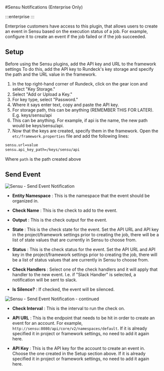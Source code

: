 #Sensu Notifications (Enterprise Only)

:::enterprise
:::

Enterprise customers have access to this plugin, that allows users to create an event in Sensu based on the execution status of a job. For example, configure it to create an event if the job failed or if the job succeeded.

## Setup

Before using the Sensu plugins, add the API key and URL to the framework settings To do this, add the API key to Rundeck's key storage and specify the path and the URL value in the framework.

1. In the top right-hand corner of Rundeck, click on the gear icon and select "Key Storage."
2. Select "Add or Upload a Key."
3. For key type, select "Password."
4. Where it says enter text, copy and paste the API key.
5. For storage path, this can be anything (REMEMBER THIS FOR LATER). E.g. keys/sensu/api
6. This can be anything. For example, if  api is the name, the new path would be keys/sensu/api.
7. Now that the keys are created, specify them in the framework. Open the `etc/framework.properties` file and add the following lines:
```bash
sensu.url=value
sensu.api_key_path=/keys/sensu/api
```
Where `path` is the path created above

## Send Event

![Sensu - Send Event Notification](~@assets/img/sensu-notification1.png)

- **Entity Namespace**
: This is the namespace that the event should be organized in.

- **Check Name**
: This is the check to add to the event.

- **Output**
: This is the check output for the event.

- **State**
: This is the check state for the event. Set the API URL and API key in the project/framework settings prior to creating the job, there will be a list of state values that are currently in Sensu to choose from.

- **Status**
: This is the check status for the event. Set the API URL and API key in the project/framework settings prior to creating the job, there will be a list of status values that are currently in Sensu to choose from.

- **Check Handlers**
: Select one of the check handlers and it will apply that handler to the new event. I.e. if "Slack Handler" is selected, a notification will be sent to slack.

- **Is Silence?**
: If checked, the event will be silenced.

![Sensu - Send Event Notification - continued](~@assets/img/sensu-notification2.png)

- **Check Interval**
: This is the interval to run the check on.

- **API URL**
: This is the endpoint that needs to be hit in order to create an event for an account. For example, `http://sensu:8080/api/core/v2/namespaces/default`. If it is already specified it in project or framework settings, no need to add it again here.

- **API Key**
: This is the API key for the account to create an event in. Choose the one created in the Setup section above. If it is already specified it in project or framework settings, no need to add it again here.